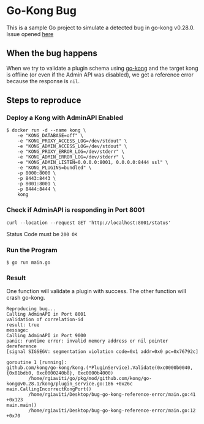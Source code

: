 # Go-Kong Bug 
This is a sample Go project to simulate a detected bug in go-kong v0.28.0. Issue opened [here](https://github.com/Kong/go-kong/issues/137)

## When the bug happens
When we try to validate a plugin schema using [go-kong](https://github.com/Kong/go-kong) and the target kong is offline 
(or even if the Admin API was disabled), we get a reference error because the response is `nil`.

## Steps to reproduce
### Deploy a Kong with AdminAPI Enabled
```
$ docker run -d --name kong \
    -e "KONG_DATABASE=off" \
    -e "KONG_PROXY_ACCESS_LOG=/dev/stdout" \
    -e "KONG_ADMIN_ACCESS_LOG=/dev/stdout" \
    -e "KONG_PROXY_ERROR_LOG=/dev/stderr" \
    -e "KONG_ADMIN_ERROR_LOG=/dev/stderr" \
    -e "KONG_ADMIN_LISTEN=0.0.0.0:8001, 0.0.0.0:8444 ssl" \
    -e "KONG_PLUGINS=bundled" \
    -p 8000:8000 \
    -p 8443:8443 \
    -p 8001:8001 \
    -p 8444:8444 \
    kong
```

### Check if AdminAPI is responding in Port 8001
```
curl --location --request GET 'http://localhost:8001/status'
```
Status Code must be `200 OK`

### Run the Program
```
$ go run main.go
```

### Result
One function will validate a plugin with success. The other function will crash go-kong.
```
Reproducing bug...
Calling AdminAPI in Port 8001
validation of correlation-id
result: true
message: 
Calling AdminAPI in Port 9000
panic: runtime error: invalid memory address or nil pointer dereference
[signal SIGSEGV: segmentation violation code=0x1 addr=0x0 pc=0x76792c]

goroutine 1 [running]:
github.com/kong/go-kong/kong.(*PluginService).Validate(0xc0000b0040, {0x81bdb0, 0xc0000240b8}, 0xc0000b4000)
        /home/rgiaviti/go/pkg/mod/github.com/kong/go-kong@v0.28.1/kong/plugin_service.go:186 +0x26c
main.CallingIncorrectKongPort()
        /home/rgiaviti/Desktop/bug-go-kong-reference-error/main.go:41 +0x123
main.main()
        /home/rgiaviti/Desktop/bug-go-kong-reference-error/main.go:12 +0x70
```
